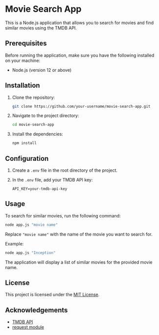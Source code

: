 # Movie Search App

This is a Node.js application that allows you to search for movies and find similar movies using the TMDB API.

## Prerequisites

Before running the application, make sure you have the following installed on your machine:

- Node.js (version 12 or above)

## Installation

1. Clone the repository:

   ```bash
   git clone https://github.com/your-username/movie-search-app.git
   ```

2. Navigate to the project directory:

   ```bash
   cd movie-search-app
   ```

3. Install the dependencies:

   ```bash
   npm install
   ```

## Configuration

1. Create a `.env` file in the root directory of the project.
2. In the `.env` file, add your TMDB API key:

   ```plaintext
   API_KEY=your-tmdb-api-key
   ```

## Usage

To search for similar movies, run the following command:

```bash
node app.js "movie name"
```

Replace `"movie name"` with the name of the movie you want to search for.

Example:

```bash
node app.js "Inception"
```

The application will display a list of similar movies for the provided movie name.

## License

This project is licensed under the [MIT License](LICENSE).

## Acknowledgements

- [TMDB API](https://developers.themoviedb.org/3)
- [request module](https://www.npmjs.com/package/request)